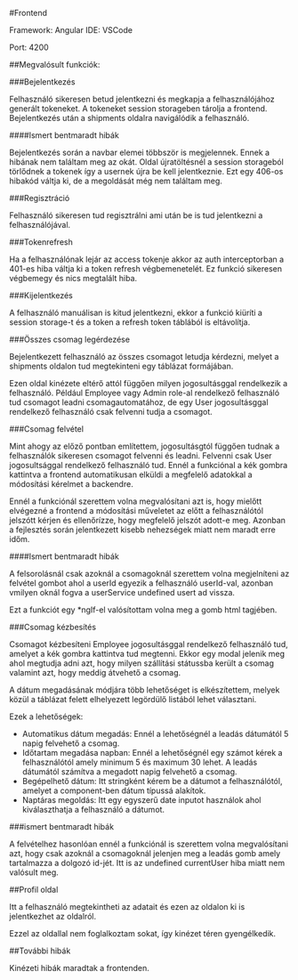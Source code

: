 #Frontend

Framework: Angular
IDE: VSCode

Port: 4200

##Megvalósult funkciók:

###Bejelentkezés

Felhasználó sikeresen betud jelentkezni és megkapja a felhasználójához generált tokeneket. A tokeneket session storageben tárolja a frontend.
Bejelentkezés után a shipments oldalra navigálódik a felhasználó.

####Ismert bentmaradt hibák

Bejelentkezés során a navbar elemei többször is megjelennek. Ennek a hibának nem találtam meg az okát.
Oldal újratöltésnél a session storageból törlődnek a tokenek így a usernek újra be kell jelentkeznie. Ezt egy 406-os hibakód váltja ki, de a megoldását még nem találtam meg.

###Regisztráció

Felhasználó sikeresen tud regisztrálni ami után be is tud jelentkezni a felhasználójával.


###Tokenrefresh

Ha a felhasználónak lejár az access tokenje akkor az auth interceptorban a 401-es hiba váltja ki a token refresh végbemenetelét.
Ez funkció sikeresen végbemegy és nics megtalált hiba.

###Kijelentkezés

A felhasználó manuálisan is kitud jelentkezni, ekkor a funkció kiüríti a session storage-t és a token a refresh token táblából is eltávolítja.

###Összes csomag legérdezése

Bejelentkezett felhasználó az összes csomagot letudja kérdezni, melyet a shipments oldalon tud megtekinteni egy táblázat formájában.

Ezen oldal kinézete eltérő attól függően milyen jogosultásggal rendelkezik a felhasználó. Például Employee vagy Admin role-al rendelkező felhasználó tud csomagot leadni csomagautomatához, de egy User jogosultásggal rendelkező felhasználó csak felvenni tudja a csomagot.

###Csomag felvétel

Mint ahogy az előző pontban említettem, jogosultásgtól függően tudnak a felhasználók sikeresen csomagot felvenni és leadni.
Felvenni csak User jogosultsággal rendelkező felhasználó tud. Ennél a funkciónal a kék gombra kattintva a frontend automatikusan elküldi a megfelelő adatokkal a módosítási kérelmet a backendre.

Ennél a funkciónál szerettem volna megvalósítani azt is, hogy mielőtt elvégezné a frontend a módosítási műveletet az előtt a felhasználótól jelszótt kérjen és ellenőrízze, hogy megfelelő jelszót adott-e meg.
Azonban a fejlesztés során jelentkezett kisebb nehezségek miatt nem maradt erre időm.

####Ismert bentmaradt hibák

A felsorolásnál csak azoknál a csomagoknál szerettem volna megjelníteni az felvétel gombot ahol a userId egyezik a felhasználó userId-val, azonban vmilyen oknál fogva a userService undefined usert ad vissza.

Ezt a funkciót egy *ngIf-el valósítottam volna meg a gomb html tagjében.

###Csomag kézbesítés

Csomagot kézbesíteni Employee jogosultásggal rendelkező felhasználó tud, amelyet a kék gombra kattintva tud megtenni. Ekkor egy modal jelenik meg ahol megtudja adni azt, hogy milyen szállítási státussba került a csomag valamint azt, hogy meddig átvehető a csomag.

A dátum megadásának módjára több lehetőséget is elkészítettem, melyek közül a táblázat felett elhelyezett legördülő listából lehet választani.

Ezek a lehetőségek:

- Automatikus dátum megadás: Ennél a lehetőségnél a leadás dátumától 5 napig felvehető a csomag.
- Időtartam megadása napban: Ennél a lehetőségnél egy számot kérek a felhasználótól amely minimum 5 és maximum 30 lehet. A leadás dátumától számítva a megadott napig felvehető a csomag.
- Begépelhető dátum: Itt stringként kérem be a dátumot a felhasználótól, amelyet a component-ben dátum típussá alakítok.
- Naptáras megoldás: Itt egy egyszerű date inputot használok ahol kiválaszthatja a felhasználó a dátumot.

###ismert bentmaradt hibák

A felvételhez hasonlóan ennél a funkciónál is szerettem volna megvalósítani azt, hogy csak azoknál a csomagoknál jelenjen meg a leadás gomb amely tartalmazza a dolgozó id-jét. Itt is az undefined currentUser hiba miatt nem valósult meg.

##Profil oldal

Itt a felhasználó megtekintheti az adatait és ezen az oldalon ki is jelentkezhet az oldalról.

Ezzel az oldallal nem foglalkoztam sokat, így kinézet téren gyengélkedik.


##További hibák

Kinézeti hibák maradtak a frontenden.